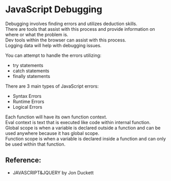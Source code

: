 # JavaScript Debugging

Debugging involves finding errors and utilizes deduction skills. <br>
There are tools that assist with this process and provide information on where or what the problem is. <br>
Dev tools within the browser can assist with this process. <br>
Logging data will help with debugging issues. <br>

You can attempt to handle the errors utilizing:
- try statements
- catch statements
- finally statements

There are 3 main types of JavaScript errors:
- Syntax Errors
- Runtime Errors
- Logical Errors

Each function will have its own function context. <br>
Eval context is text that is executed like code within internal function. <br>
Global scope is when a variable is declared outside a function and can be used anywhere because it has global scope. <br>
Function scope is when a variable is declared inside a function and can only be used within that function. <br>

## Reference:
- JAVASCRIPT&JQUERY by Jon Duckett